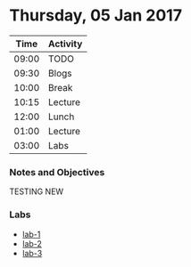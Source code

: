 # Thursday, 05 Jan 2017

| Time | Activity |
| --- | --- |
| 09:00 | TODO |
| 09:30 | Blogs |
| 10:00 | Break |
| 10:15 | Lecture |
| 12:00 | Lunch |
| 01:00 | Lecture |
| 03:00 | Labs |

### Notes and Objectives

TESTING NEW

### Labs

- [lab-1](http://www.github.com/learn-co-students/lab-1-web-1117)
- [lab-2](http://www.github.com/learn-co-students/lab-2-web-1117)
- [lab-3](http://www.github.com/learn-co-students/lab-3-web-1117)
